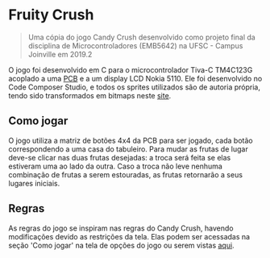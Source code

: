 # Fruity Crush
> Uma cópia do jogo Candy Crush desenvolvido como projeto final da disciplina de Microcontroladores (EMB5642) na UFSC - Campus Joinville em 2019.2

O jogo foi desenvolvido em C para o microcontrolador Tiva-C TM4C123G acoplado a uma [PCB](/PCB) e a um display LCD Nokia 5110. Ele foi desenvolvido no Code Composer Studio, e todos os sprites utilizados são de autoria própria, tendo sido transformados em bitmaps neste [site](https://sparks.gogo.co.nz/pcd8554-bmp.html).

## Como jogar

O jogo utiliza a matriz de botões 4x4 da PCB para ser jogado, cada botão correspondendo a uma casa do tabuleiro. Para mudar as frutas de lugar deve-se clicar nas duas frutas desejadas: a troca será feita se elas estiveram uma ao lado da outra. Caso a troca não leve nenhuma combinação de frutas a serem estouradas, as frutas retornarão a seus lugares iniciais.

## Regras

As regras do jogo se inspiram nas regras do Candy Crush, havendo modificações devido as restrições da tela. Elas podem ser acessadas na seção 'Como jogar' na tela de opções do jogo ou serem vistas [aqui](/Sprites/Instrucoes).


